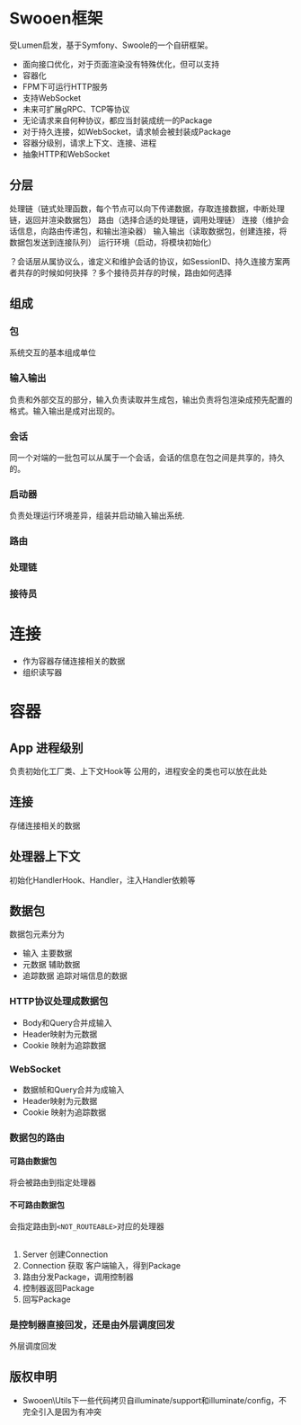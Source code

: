 # Swooen框架

受Lumen启发，基于Symfony、Swoole的一个自研框架。

- 面向接口优化，对于页面渲染没有特殊优化，但可以支持
- 容器化
- FPM下可运行HTTP服务
- 支持WebSocket
- 未来可扩展gRPC、TCP等协议
- 无论请求来自何种协议，都应当封装成统一的Package
- 对于持久连接，如WebSocket，请求帧会被封装成Package
- 容器分级别，请求上下文、连接、进程
- 抽象HTTP和WebSocket

## 分层
处理链（链式处理函数，每个节点可以向下传递数据，存取连接数据，中断处理链，返回并渲染数据包）
路由（选择合适的处理链，调用处理链）
连接（维护会话信息，向路由传递包，和输出渲染器）
输入输出（读取数据包，创建连接，将数据包发送到连接队列）
运行环境（启动，将模块初始化）

？会话层从属协议么，谁定义和维护会话的协议，如SessionID、持久连接方案两者共存的时候如何抉择
？多个接待员并存的时候，路由如何选择

## 组成
### 包
系统交互的基本组成单位
### 输入输出
负责和外部交互的部分，输入负责读取并生成包，输出负责将包渲染成预先配置的格式。输入输出是成对出现的。
### 会话
同一个对端的一批包可以从属于一个会话，会话的信息在包之间是共享的，持久的。
### 启动器
负责处理运行环境差异，组装并启动输入输出系统.

### 路由

### 处理链

### 接待员

# 连接
- 作为容器存储连接相关的数据
- 组织读写器

# 容器
## App 进程级别
负责初始化工厂类、上下文Hook等
公用的，进程安全的类也可以放在此处

## 连接
存储连接相关的数据

## 处理器上下文
初始化HandlerHook、Handler，注入Handler依赖等

## 数据包
数据包元素分为

- 输入 主要数据
- 元数据 辅助数据
- 追踪数据 追踪对端信息的数据

### HTTP协议处理成数据包
- Body和Query合并成输入
- Header映射为元数据
- Cookie 映射为追踪数据

### WebSocket
- 数据帧和Query合并为成输入
- Header映射为元数据
- Cookie 映射为追踪数据

### 数据包的路由
#### 可路由数据包
将会被路由到指定处理器

#### 不可路由数据包
会指定路由到`<NOT_ROUTEABLE>`对应的处理器

##
1. Server 创建Connection
2. Connection 获取 客户端输入，得到Package
3. 路由分发Package，调用控制器
4. 控制器返回Package
5. 回写Package

### 是控制器直接回发，还是由外层调度回发
外层调度回发

## 版权申明
- Swooen\Utils下一些代码拷贝自illuminate/support和illuminate/config，不完全引入是因为有冲突